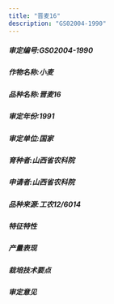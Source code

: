 ```yaml
---
title: "晋麦16"
description: "GS02004-1990"
---
```

##### 审定编号:GS02004-1990

##### 作物名称:小麦

##### 品种名称:晋麦16

##### 审定年份:1991

##### 审定单位:国家

##### 育种者:山西省农科院

##### 申请者:山西省农科院

##### 品种来源:工农12/6014

##### 特征特性


##### 产量表现


##### 栽培技术要点


##### 审定意见

